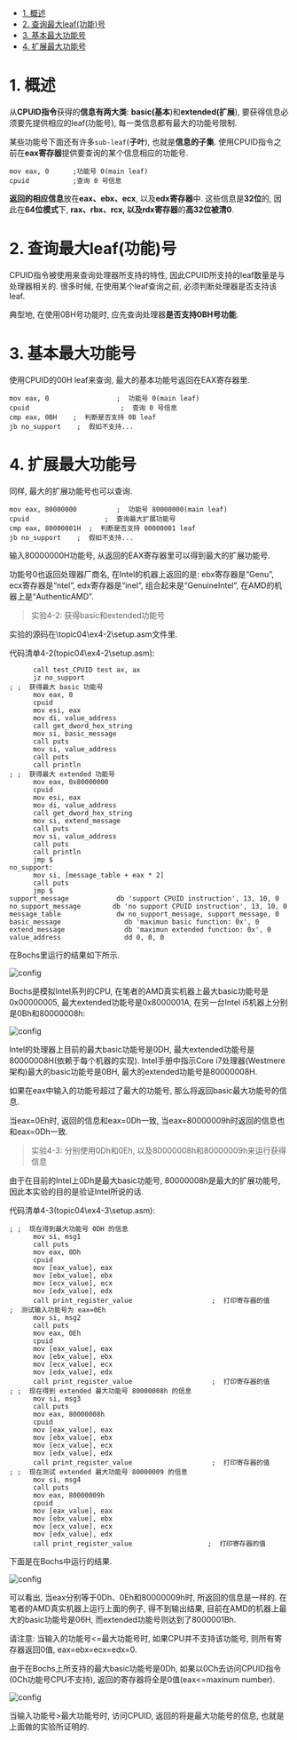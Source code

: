 
<!-- @import "[TOC]" {cmd="toc" depthFrom=1 depthTo=6 orderedList=false} -->

<!-- code_chunk_output -->

- [1. 概述](#1-概述)
- [2. 查询最大leaf(功能)号](#2-查询最大leaf功能号)
- [3. 基本最大功能号](#3-基本最大功能号)
- [4. 扩展最大功能号](#4-扩展最大功能号)

<!-- /code_chunk_output -->

# 1. 概述

从**CPUID指令**获得的**信息有两大类**: **basic(基本**)和**extended(扩展**), 要获得信息必须要先提供相应的leaf(功能号), 每一类信息都有最大的功能号限制. 

某些功能号下面还有许多`sub-leaf`(**子叶**), 也就是**信息的子集**. 使用CPUID指令之前在**eax寄存器**提供要查询的某个信息相应的功能号. 

```assembly
mov eax, 0      ;功能号 0(main leaf)
cpuid           ;查询 0 号信息
```

**返回的相应信息**放在**eax、ebx、ecx**, 以及**edx寄存器**中. 这些信息是**32位**的, 因此在**64位模式**下, **rax、rbx、rcx, 以及rdx寄存器**的**高32位被清0**. 

# 2. 查询最大leaf(功能)号

CPUID指令被使用来查询处理器所支持的特性, 因此CPUID所支持的leaf数量是与处理器相关的. 很多时候, 在使用某个leaf查询之前, 必须判断处理器是否支持该leaf. 

典型地, 在使用0BH号功能时, 应先查询处理器**是否支持0BH号功能**. 

# 3. 基本最大功能号

使用CPUID的00H leaf来查询, 最大的基本功能号返回在EAX寄存器里. 

```assembly
mov eax, 0                 ;  功能号 0(main leaf)
cpuid                       ;  查询 0 号信息
cmp eax, 0BH    ;  判断是否支持 0B leaf
jb no_support    ;  假如不支持...
```

# 4. 扩展最大功能号

同样, 最大的扩展功能号也可以查询. 

```assembly
mov eax, 80000000          ;  功能号 80000000(main leaf)
cpuid                   ;  查询最大扩展功能号
cmp eax, 80000001H  ;  判断是否支持 80000001 leaf
jb no_support    ;  假如不支持...
```

输入80000000H功能号, 从返回的EAX寄存器里可以得到最大的扩展功能号. 

功能号0也返回处理器厂商名, 在Intel的机器上返回的是: ebx寄存器是“Genu”, ecx寄存器是“ntel”, edx寄存器是“ineI”, 组合起来是“GenuineIntel”, 在AMD的机器上是“AuthenticAMD”. 

>实验4-2: 获得basic和extended功能号

实验的源码在\topic04\ex4-2\setup.asm文件里. 

代码清单4-2(topic04\ex4-2\setup.asm): 

```assembly
      call test_CPUID test ax, ax
      jz no_support
; ;  获得最大 basic 功能号
      mov eax, 0
      cpuid
      mov esi, eax
      mov di, value_address
      call get_dword_hex_string
      mov si, basic_message
      call puts
      mov si, value_address
      call puts
      call println
; ;  获得最大 extended 功能号
      mov eax, 0x80000000
      cpuid
      mov esi, eax
      mov di, value_address
      call get_dword_hex_string
      mov si, extend_message
      call puts
      mov si, value_address
      call puts
      call println
      jmp $
no_support: 
      mov si, [message_table + eax * 2]
      call puts
      jmp $
support_message            db 'support CPUID instruction', 13, 10, 0
no_support_message        db 'no support CPUID instruction', 13, 10, 0
message_table              dw no_support_message, support_message, 0
basic_message                db 'maximun basic function: 0x', 0
extend_message               db 'maximun extended function: 0x', 0
value_address                dd 0, 0, 0
```

在Bochs里运行的结果如下所示. 

![config](./images/2.png)

Bochs是模拟Intel系列的CPU, 在笔者的AMD真实机器上最大basic功能号是0x00000005, 最大extended功能号是0x8000001A, 在另一台Intel i5机器上分别是0Bh和80000008h: 

![config](./images/3.png)

Intel的处理器上目前的最大basic功能号是0DH, 最大extended功能号是80000008H(依赖于每个机器的实现). Intel手册中指示Core i7处理器(Westmere架构)最大的basic功能号是0BH, 最大的extended功能号是80000008H. 

如果在eax中输入的功能号超过了最大的功能号, 那么将返回basic最大功能号的信息. 

当eax=0Eh时, 返回的信息和eax=0Dh一致, 当eax=80000009h时返回的信息也和eax=0Dh一致. 

>实验4-3: 分别使用0Dh和0Eh, 以及80000008h和80000009h来运行获得信息

由于在目前的Intel上0Dh是最大basic功能号, 80000008h是最大的扩展功能号, 因此本实验的目的是验证Intel所说的话. 

代码清单4-3(topic04\ex4-3\setup.asm): 

```assembly
; ;  现在得到最大功能号 0DH 的信息
      mov si, msg1
      call puts
      mov eax, 0Dh
      cpuid
      mov [eax_value], eax
      mov [ebx_value], ebx
      mov [ecx_value], ecx
      mov [edx_value], edx
      call print_register_value                    ;  打印寄存器的值
;  测试输入功能号为 eax=0Eh
      mov si, msg2
      call puts
      mov eax, 0Eh
      cpuid
      mov [eax_value], eax
      mov [ebx_value], ebx
      mov [ecx_value], ecx
      mov [edx_value], edx
      call print_register_value                    ;  打印寄存器的值
; ;  现在得到 extended 最大功能号 80000008h 的信息
      mov si, msg3
      call puts
      mov eax, 80000008h
      cpuid
      mov [eax_value], eax
      mov [ebx_value], ebx
      mov [ecx_value], ecx
      mov [edx_value], edx
      call print_register_value                    ;  打印寄存器的值
; ;  现在测试 extended 最大功能号 80000009 的信息
      mov si, msg4
      call puts
      mov eax, 80000009h
      cpuid
      mov [eax_value], eax
      mov [ebx_value], ebx
      mov [ecx_value], ecx
      mov [edx_value], edx
      call print_register_value                   ;  打印寄存器的值
```

下面是在Bochs中运行的结果. 

![config](./images/4.png)

可以看出, 当eax分别等于0Dh、0Eh和80000009h时, 所返回的信息是一样的. 在笔者的AMD真实机器上运行上面的例子, 得不到输出结果, 目前在AMD的机器上最大的basic功能号是06H, 而extended功能号则达到了8000001Bh. 

请注意: 当输入的功能号<=最大功能号时, 如果CPU并不支持该功能号, 则所有寄存器返回0值, eax=ebx=ecx=edx=0. 

由于在Bochs上所支持的最大basic功能号是0Dh, 如果以0Ch去访问CPUID指令(0Ch功能号CPU不支持), 返回的寄存器将全是0值(eax<=maxinum number). 

![config](./images/5.png)

当输入功能号>最大功能号时, 访问CPUID, 返回的将是最大功能号的信息, 也就是上面做的实验所证明的. 